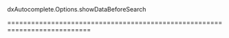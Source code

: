 <!--id-->dxAutocomplete.Options.showDataBeforeSearch<!--/id-->
<!--merge--><!--/merge-->
<!--hidden--><!--/hidden-->
===========================================================================
